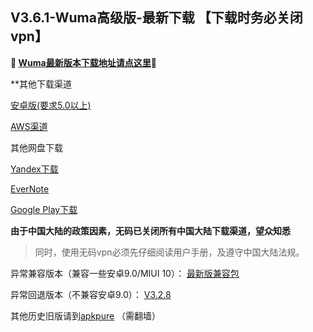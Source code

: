 ## V3.6.1-Wuma高级版-最新下载 【下载时务必关闭vpn】
**🔴 [Wuma最新版本下载地址请点这里](http://pesc.pw/GAPB2)🔴**



**其他下载渠道

[安卓版(要求5.0以上)](http://172.105.207.148/com.muma.pn-4.0.0.apk) 

[AWS渠道](https://d10h5veig7wbv1.cloudfront.net/production/app/builds/044/638/818/original/bc29a272b06a6d2b88be0e900a6e071f/com.muma.pn-4.0.0_sign.apk)

其他网盘下载

[Yandex下载](https://yadi.sk/d/IjSFqoUS4byq6Q) 

[EverNote](https://www.evernote.com/shard/s633/sh/a387e5ba-b523-48f1-998b-c7ef5b615d27/23b31749d6b4b22eee05ef2db14e719f) 

[Google Play下载](https://play.google.com/store/apps/details?id=com.muma.pn) 


**由于中国大陆的政策因素，无码已关闭所有中国大陆下载渠道，望众知悉**
> 同时，使用无码vpn必须先仔细阅读用户手册，及遵守中国大陆法规。




异常兼容版本（兼容一些安卓9.0/MIUI 10）：
[最新版兼容包](https://dl0tgz6ee3upo.cloudfront.net/production/app/builds/041/842/385/original/1b1f85d1fb5ea6c153981ca3028b9eed/com.wuma.pn-3.6.1.apk)

异常回退版本（不兼容安卓9.0）：
[V3.2.8](https://dl0tgz6ee3upo.cloudfront.net/production/app/builds/029/916/046/original/e3ce000a8e429b6081f5f57fa9e645fe/Wuma-git-3.2.8.apk)


其他历史旧版请到[apkpure](https://apkpure.com/wuma-vpn-pro-fast-unlimited-security/com.muma.pn) （需翻墙）
